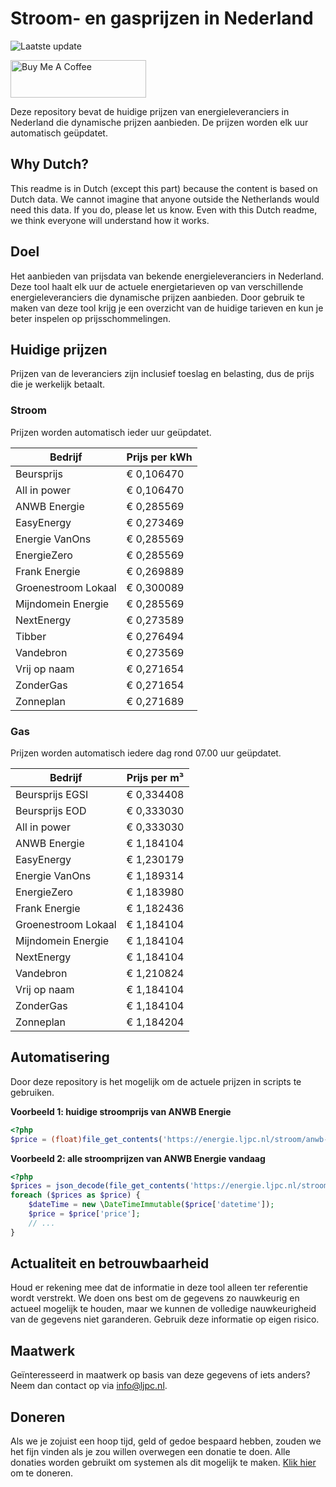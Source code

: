 # Stroom- en gasprijzen in Nederland

![Laatste update](https://img.shields.io/badge/laatste%20update-2025--07--18%2005%3A00%20CET-brightgreen)

<a href="https://www.buymeacoffee.com/Lars-" target="_blank"><img src="https://cdn.buymeacoffee.com/buttons/v2/default-orange.png" alt="Buy Me A Coffee" height="60" style="height: 60px !important;width: 217px !important;" ></a>

Deze repository bevat de huidige prijzen van energieleveranciers in Nederland die dynamische prijzen aanbieden. De prijzen worden elk uur automatisch geüpdatet.

## Why Dutch?

This readme is in Dutch (except this part) because the content is based on Dutch data. We cannot imagine that anyone outside the Netherlands would need this data. If you do, please let us know. Even with this Dutch readme, we think
everyone will understand how it works.

## Doel

Het aanbieden van prijsdata van bekende energieleveranciers in Nederland. Deze tool haalt elk uur de actuele energietarieven op van verschillende energieleveranciers die dynamische prijzen aanbieden. Door gebruik te maken van deze tool
krijg je een overzicht van de huidige tarieven en kun je beter inspelen op prijsschommelingen.

## Huidige prijzen

Prijzen van de leveranciers zijn inclusief toeslag en belasting, dus de prijs die je werkelijk betaalt.

### Stroom

Prijzen worden automatisch ieder uur geüpdatet.

 Bedrijf | Prijs per kWh 
---------|---------------
Beursprijs | € 0,106470
All in power | € 0,106470
ANWB Energie | € 0,285569
EasyEnergy | € 0,273469
Energie VanOns | € 0,285569
EnergieZero | € 0,285569
Frank Energie | € 0,269889
Groenestroom Lokaal | € 0,300089
Mijndomein Energie | € 0,285569
NextEnergy | € 0,273589
Tibber | € 0,276494
Vandebron | € 0,273569
Vrij op naam | € 0,271654
ZonderGas | € 0,271654
Zonneplan | € 0,271689


### Gas

Prijzen worden automatisch iedere dag rond 07.00 uur geüpdatet.

 Bedrijf | Prijs per m³ 
---------|--------------
Beursprijs EGSI | € 0,334408
Beursprijs EOD | € 0,333030
All in power | € 0,333030
ANWB Energie | € 1,184104
EasyEnergy | € 1,230179
Energie VanOns | € 1,189314
EnergieZero | € 1,183980
Frank Energie | € 1,182436
Groenestroom Lokaal | € 1,184104
Mijndomein Energie | € 1,184104
NextEnergy | € 1,184104
Vandebron | € 1,210824
Vrij op naam | € 1,184104
ZonderGas | € 1,184104
Zonneplan | € 1,184204


## Automatisering

Door deze repository is het mogelijk om de actuele prijzen in scripts te gebruiken.

**Voorbeeld 1: huidige stroomprijs van ANWB Energie**

```php
<?php
$price = (float)file_get_contents('https://energie.ljpc.nl/stroom/anwb-energie-nu.txt');

```

**Voorbeeld 2: alle stroomprijzen van ANWB Energie vandaag**

```php
<?php
$prices = json_decode(file_get_contents('https://energie.ljpc.nl/stroom/all-in-power-vandaag.json'),true);
foreach ($prices as $price) {
    $dateTime = new \DateTimeImmutable($price['datetime']);
    $price = $price['price'];
    // ...
}
```

## Actualiteit en betrouwbaarheid

Houd er rekening mee dat de informatie in deze tool alleen ter referentie wordt verstrekt. We doen ons best om de gegevens zo nauwkeurig en actueel mogelijk te houden, maar we kunnen de volledige nauwkeurigheid van de gegevens niet
garanderen. Gebruik deze informatie op eigen risico.

## Maatwerk

Geïnteresseerd in maatwerk op basis van deze gegevens of iets anders? Neem dan contact op
via [info@ljpc.nl](mailto:info@ljpc.nl?subject=Energie%20prijzen).

## Doneren

Als we je zojuist een hoop tijd, geld of gedoe bespaard hebben, zouden we het fijn vinden als je zou willen overwegen een
donatie te doen. Alle donaties worden gebruikt om systemen als dit mogelijk te
maken. [Klik hier](https://www.buymeacoffee.com/Lars-) om te doneren.
